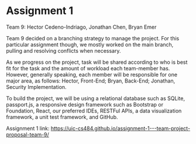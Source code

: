 ﻿# Assignment 1

Team 9:
Hector Cedeno-Indriago, Jonathan Chen, Bryan Emer

Team 9 decided on a branching strategy to manage the project. For this particular assignment though, we mostly worked on the main branch, pulling and resolving conflicts when necessary.

As we progress on the project, task will be shared according to who is best fit for the task and the amount of workload each team-member has. However, generally speaking, each member will be responsible for one major area, as follows: Hector, Front-End; Bryan, Back-End; Jonathan, Security Implementation. 

To build the project, we will be using a relational database such as SQLite, passport.js, a responsive design framework such as Bootstrap or Foundation, React, our preferred IDEs, RESTFul APIs, a data visualization framework, a unit test framework, and GitHub.

Assignment 1 link:
https://uic-cs484.github.io/assignment-1---team-project-proposal-team-9/


